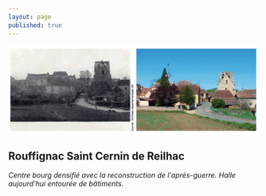 ```yaml
---
layout: page
published: true
---
```


![P20_01.jpg](data/images/9/histoire/P20_01.jpg)

## Rouffignac Saint Cernin de Reilhac
_Centre bourg densifié avec la reconstruction de l'après-guerre. Halle aujourd'hui entourée de bâtiments._